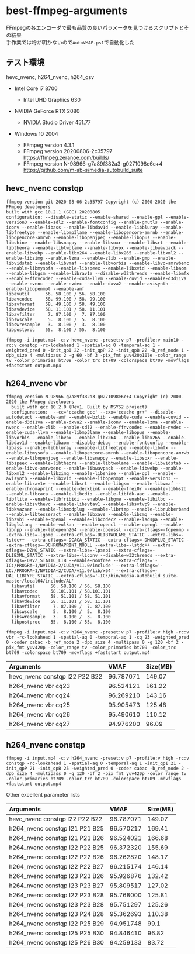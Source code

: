 # best-ffmpeg-arguments

FFmpegの各エンコーダで最も品質の良いパラメータを見つけるスクリプトとその結果  
手作業では埒が明かないので`AutoVMAF.ps1`で自動化した

## テスト環境

hevc_nvenc, h264_nvenc, h264_qsv

- Intel Core i7 8700
    - Intel UHD Graphics 630

- NVIDIA GeForce RTX 2080
    - NVIDIA Studio Driver 451.77

- Windows 10 2004
    - FFmpeg version 4.3.1
    - FFmpeg version 20200806-2c35797  
    https://ffmpeg.zeranoe.com/builds/
    - FFmpeg version N-98966-g7a89f382a3-g0271098e6c+4  
    https://github.com/m-ab-s/media-autobuild_suite

## hevc_nvenc constqp

```
ffmpeg version git-2020-08-06-2c35797 Copyright (c) 2000-2020 the FFmpeg developers
built with gcc 10.2.1 (GCC) 20200805
configuration: --disable-static --enable-shared --enable-gpl --enable-version3 --enable-sdl2 --enable-fontconfig --enable-gnutls --enable-iconv --enable-libass --enable-libdav1d --enable-libbluray --enable-libfreetype --enable-libmp3lame --enable-libopencore-amrnb --enable-libopencore-amrwb --enable-libopenjpeg --enable-libopus --enable-libshine --enable-libsnappy --enable-libsoxr --enable-libsrt --enable-libtheora --enable-libtwolame --enable-libvpx --enable-libwavpack --enable-libwebp --enable-libx264 --enable-libx265 --enable-libxml2 --enable-libzimg --enable-lzma --enable-zlib --enable-gmp --enable-libvidstab --enable-libvmaf --enable-libvorbis --enable-libvo-amrwbenc --enable-libmysofa --enable-libspeex --enable-libxvid --enable-libaom --enable-libgsm --enable-librav1e --disable-w32threads --enable-libmfx --enable-ffnvcodec --enable-cuda-llvm --enable-cuvid --enable-d3d11va --enable-nvenc --enable-nvdec --enable-dxva2 --enable-avisynth --enable-libopenmpt --enable-amf
libavutil      56. 58.100 / 56. 58.100
libavcodec     58. 99.100 / 58. 99.100
libavformat    58. 49.100 / 58. 49.100
libavdevice    58. 11.101 / 58. 11.101
libavfilter     7. 87.100 /  7. 87.100
libswscale      5.  8.100 /  5.  8.100
libswresample   3.  8.100 /  3.  8.100
libpostproc    55.  8.100 / 55.  8.100
```
```
ffmpeg -i input.mp4 -c:v hevc_nvenc -preset:v p7 -profile:v main10 -rc:v constqp -rc-lookahead 1 -spatial-aq 0 -temporal-aq 1 -weighted_pred 0 -init_qpI 22 -init_qpP 22 -init_qpB 22 -b_ref_mode 1 -dpb_size 4 -multipass 2 -g 60 -bf 3 -pix_fmt yuv420p10le -color_range tv -color_primaries bt709 -color_trc bt709 -colorspace bt709 -movflags +faststart output.mp4
```

## h264_nvenc vbr

```
ffmpeg version N-98966-g7a89f382a3-g0271098e6c+4 Copyright (c) 2000-2020 the FFmpeg developers
  built with gcc 10.2.0 (Rev1, Built by MSYS2 project)
  configuration:  --cc='ccache gcc' --cxx='ccache g++' --disable-autodetect --enable-amf --enable-bzlib --enable-cuda --enable-cuvid --enable-d3d11va --enable-dxva2 --enable-iconv --enable-lzma --enable-nvenc --enable-zlib --enable-sdl2 --enable-ffnvcodec --enable-nvdec --enable-cuda-llvm --enable-libmp3lame --enable-libopus --enable-libvorbis --enable-libvpx --enable-libx264 --enable-libx265 --enable-libdav1d --enable-libaom --disable-debug --enable-fontconfig --enable-libass --enable-libbluray --enable-libfreetype --enable-libmfx --enable-libmysofa --enable-libopencore-amrnb --enable-libopencore-amrwb --enable-libopenjpeg --enable-libsnappy --enable-libsoxr --enable-libspeex --enable-libtheora --enable-libtwolame --enable-libvidstab --enable-libvo-amrwbenc --enable-libwavpack --enable-libwebp --enable-libxml2 --enable-libzimg --enable-libshine --enable-gpl --enable-avisynth --enable-libxvid --enable-libopenmpt --enable-version3 --enable-librav1e --enable-libsrt --enable-libgsm --enable-libvmaf --enable-chromaprint --enable-decklink --enable-frei0r --enable-libbs2b --enable-libcaca --enable-libcdio --enable-libfdk-aac --enable-libflite --enable-libfribidi --enable-libgme --enable-libilbc --enable-libsvthevc --enable-libsvtav1 --enable-libsvtvp9 --enable-libkvazaar --enable-libmodplug --enable-librtmp --enable-librubberband --enable-libtesseract --enable-libxavs --enable-libzmq --enable-libzvbi --enable-openal --enable-libcodec2 --enable-ladspa --enable-libglslang --enable-vulkan --enable-opencl --enable-opengl --enable-libnpp --enable-libopenh264 --enable-openssl --extra-cflags=-fopenmp --extra-libs=-lgomp --extra-cflags=-DLIBTWOLAME_STATIC --extra-libs=-lstdc++ --extra-cflags=-DCACA_STATIC --extra-cflags=-DMODPLUG_STATIC --extra-cflags=-DCHROMAPRINT_NODLL --extra-libs=-lstdc++ --extra-cflags=-DZMQ_STATIC --extra-libs=-lpsapi --extra-cflags=-DLIBXML_STATIC --extra-libs=-liconv --disable-w32threads --extra-cflags=-DKVZ_STATIC_LIB --enable-nonfree --extra-cflags='-IC:/PROGRA~1/NVIDIA~2/CUDA/v11.0/include' --extra-ldflags='-LC:/PROGRA~1/NVIDIA~2/CUDA/v11.0/lib/x64' --extra-cflags=-DAL_LIBTYPE_STATIC --extra-cflags='-IC:/bin/media-autobuild_suite-master/local64/include/AL'
  libavutil      56. 58.100 / 56. 58.100
  libavcodec     58.101.101 / 58.101.101
  libavformat    58. 51.101 / 58. 51.101
  libavdevice    58. 11.101 / 58. 11.101
  libavfilter     7. 87.100 /  7. 87.100
  libswscale      5.  8.100 /  5.  8.100
  libswresample   3.  8.100 /  3.  8.100
  libpostproc    55.  8.100 / 55.  8.100
```

```
ffmpeg -i input.mp4 -c:v h264_nvenc -preset:v p7 -profile:v high -rc:v vbr -rc-lookahead 1 -spatial-aq 0 -temporal-aq 1 -cq 23 -weighted_pred 0 -coder cabac -b_ref_mode 2 -dpb_size 4 -multipass 0 -g 120 -bf 2 -pix_fmt yuv420p -color_range tv -color_primaries bt709 -color_trc bt709 -colorspace bt709 -movflags +faststart output.mp4
```

|Arguments|VMAF|Size(MB)|
|:-|:-|:-|
|hevc_nvenc constqp I22 P22 B22|96.787071|149.07|
|h264_nvenc vbr cq23|96.524121|161.22|
|h264_nvenc vbr cq24|96.269210|143.16|
|h264_nvenc vbr cq25|95.905473|125.48|
|h264_nvenc vbr cq26|95.490610|110.12|
|h264_nvenc vbr cq27|94.976200|96.09|

## h264_nvenc constqp

```
ffmpeg -i input.mp4 -c:v h264_nvenc -preset:v p7 -profile:v high -rc:v constqp -rc-lookahead 1 -spatial-aq 0 -temporal-aq 1 -init_qpI 21 -init_qpP 21 -init_qpB 25 -weighted_pred 0 -coder cabac -b_ref_mode 2 -dpb_size 4 -multipass 0 -g 120 -bf 2 -pix_fmt yuv420p -color_range tv -color_primaries bt709 -color_trc bt709 -colorspace bt709 -movflags +faststart output.mp4
```

Other excellent parameter lists

|Arguments|VMAF|Size(MB)|
|:-|:-|:-|
|hevc_nvenc constqp I22 P22 B22|96.787071|149.07|
|h264_nvenc constqp I21 P21 B25|96.570217|169.41|
|h264_nvenc constqp I21 P21 B26|96.524021|166.68|
|h264_nvenc constqp I22 P22 B25|96.372320|155.69|
|h264_nvenc constqp I22 P22 B26|96.262820|148.17|
|h264_nvenc constqp I22 P22 B27|96.215174|146.14|
|h264_nvenc constqp I23 P23 B26|95.926876|132.42|
|h264_nvenc constqp I23 P23 B27|95.809517|127.02|
|h264_nvenc constqp I22 P23 B28|95.768000|125.81|
|h264_nvenc constqp I23 P23 B28|95.751297|125.26|
|h264_nvenc constqp I23 P24 B28|95.362693|110.38|
|h264_nvenc constqp I22 P25 B29|94.951748|99.1|
|h264_nvenc constqp I25 P25 B30|94.846410|96.82|
|h264_nvenc constqp I25 P26 B30|94.259133|83.72|
